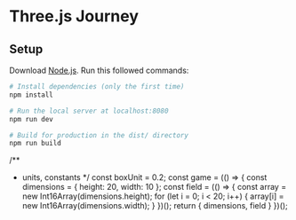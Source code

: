 # Three.js Journey

## Setup
Download [Node.js](https://nodejs.org/en/download/).
Run this followed commands:

``` bash
# Install dependencies (only the first time)
npm install

# Run the local server at localhost:8080
npm run dev

# Build for production in the dist/ directory
npm run build
```



/**
 * units, constants
 */
const boxUnit = 0.2;
const game = (() => {
    const dimensions = {
        height: 20,
        width: 10
    };
    const field = (() => {
        const array = new Int16Array(dimensions.height);
        for (let i = 0; i < 20; i++) {
            array[i] = new Int16Array(dimensions.width);
        }
    })();
    return { dimensions, field }
})();